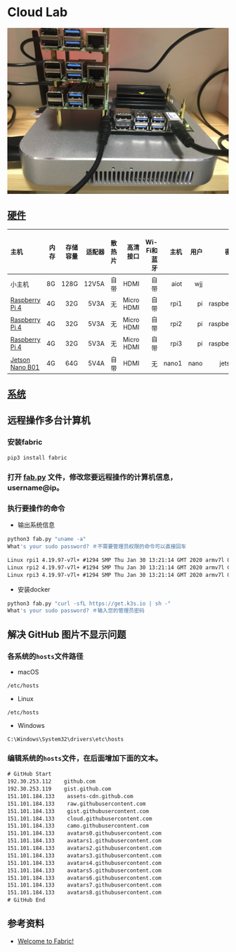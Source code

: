 # Cloud Lab
![](logo.jpg)

## [硬件](hardware)
| 主机                                                                                 | 内存   | 存储容量 | 适配器 | 散热片 | 高清接口    |　Wi-Fi和蓝牙 | 主机   | 用户 | 密码     |
| :---                                                                                | ----:  | ----:   | ---: | ---:  | ---:      | ---:        | ---:  | ---:| ---:     |
| 小主机 | 8G | 128G | 12V5A | 自带 | HDMI | 自带 | aiot | wjj | |
| [Raspberry Pi 4](https://www.raspberrypi.org/products/raspberry-pi-4-model-b/)      | 4G     | 32G     | 5V3A | 无    | Micro HDMI | 自带        | rpi1  | pi  | raspberry |
| [Raspberry Pi 4](https://www.raspberrypi.org/products/raspberry-pi-4-model-b/)      | 4G     | 32G     | 5V3A | 无    | Micro HDMI | 自带        | rpi2  | pi  | raspberry |
| [Raspberry Pi 4](https://www.raspberrypi.org/products/raspberry-pi-4-model-b/)      | 4G     | 32G     | 5V3A | 无    | Micro HDMI | 自带        | rpi3  | pi  | raspberry |
| [Jetson Nano B01](https://developer.nvidia.com/embedded/jetson-nano)                | 4G     | 64G     | 5V4A | 自带  | HDMI       | 无          | nano1 | nano| jetson    |

## [系统](system)

## 远程操作多台计算机
### 安装fabric
```bash
pip3 install fabric
```

### 打开 [fab.py](fab.py) 文件，修改您要远程操作的计算机信息，username@ip。

### 执行要操作的命令
* 输出系统信息
```bash
python3 fab.py "uname -a"
What's your sudo password? ＃不需要管理员权限的命令可以直接回车
```
```txt
Linux rpi1 4.19.97-v7l+ #1294 SMP Thu Jan 30 13:21:14 GMT 2020 armv7l GNU/Linux
Linux rpi2 4.19.97-v7l+ #1294 SMP Thu Jan 30 13:21:14 GMT 2020 armv7l GNU/Linux
Linux rpi3 4.19.97-v7l+ #1294 SMP Thu Jan 30 13:21:14 GMT 2020 armv7l GNU/Linux
```

* 安装docker
```bash
python3 fab.py "curl -sfL https://get.k3s.io | sh -"
What's your sudo password? ＃输入您的管理员密码
```


## 解决 GitHub 图片不显示问题
### 各系统的```hosts```文件路径
* macOS
```
/etc/hosts
```
* Linux
```
/etc/hosts
```
* Windows
```
C:\Windows\System32\drivers\etc\hosts
```

### 编辑系统的```hosts```文件，在后面增加下面的文本。
```txt
# GitHub Start
192.30.253.112    github.com
192.30.253.119    gist.github.com
151.101.184.133    assets-cdn.github.com
151.101.184.133    raw.githubusercontent.com
151.101.184.133    gist.githubusercontent.com
151.101.184.133    cloud.githubusercontent.com
151.101.184.133    camo.githubusercontent.com
151.101.184.133    avatars0.githubusercontent.com
151.101.184.133    avatars1.githubusercontent.com
151.101.184.133    avatars2.githubusercontent.com
151.101.184.133    avatars3.githubusercontent.com
151.101.184.133    avatars4.githubusercontent.com
151.101.184.133    avatars5.githubusercontent.com
151.101.184.133    avatars6.githubusercontent.com
151.101.184.133    avatars7.githubusercontent.com
151.101.184.133    avatars8.githubusercontent.com
# GitHub End
```

## 参考资料
* [Welcome to Fabric!](https://www.fabfile.org/)
